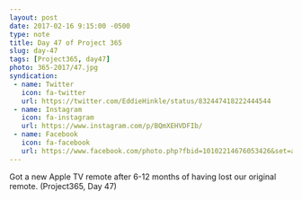 ```yaml
---
layout: post
date: 2017-02-16 9:15:00 -0500
type: note
title: Day 47 of Project 365
slug: day-47
tags: [Project365, day47]
photo: 365-2017/47.jpg
syndication:
 - name: Twitter
   icon: fa-twitter
   url: https://twitter.com/EddieHinkle/status/832447418222444544
 - name: Instagram
   icon: fa-instagram
   url: https://www.instagram.com/p/BQmXEHVDFIb/
 - name: Facebook
   icon: fa-facebook
   url: https://www.facebook.com/photo.php?fbid=10102214676053426&set=a.10102131355967546.1073741838.19506647
---
```

Got a new Apple TV remote after 6-12 months of having lost our original remote. (Project365, Day 47)